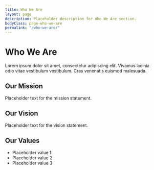 ```yaml
---
title: Who We Are
layout: page
description: Placeholder description for Who We Are section.
bodyClass: page-who-we-are
permalink: "/who-we-are/"
---
```


# Who We Are

Lorem ipsum dolor sit amet, consectetur adipiscing elit. Vivamus lacinia odio vitae vestibulum vestibulum. Cras venenatis euismod malesuada.

## Our Mission

Placeholder text for the mission statement.

## Our Vision

Placeholder text for the vision statement.

## Our Values

- Placeholder value 1
- Placeholder value 2
- Placeholder value 3